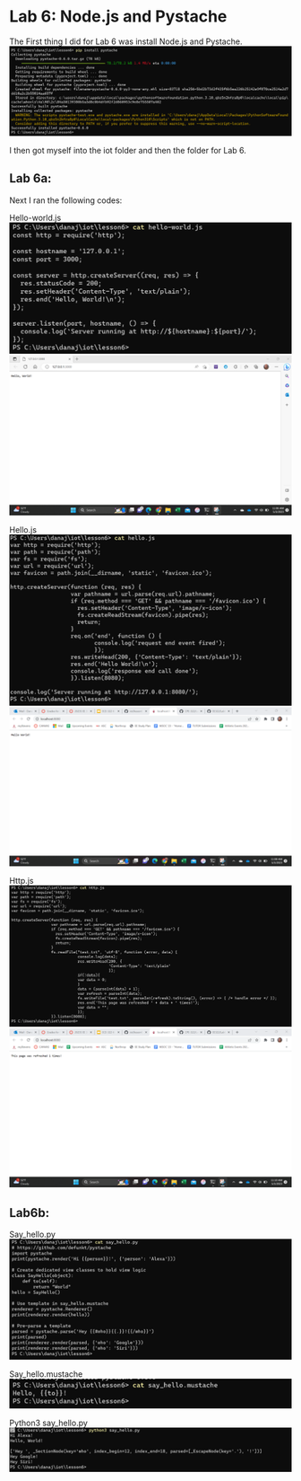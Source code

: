 
# Lab 6: Node.js and Pystache

The First thing I did for Lab 6 was install Node.js and Pystache. 
![Install Pystache](installpystache.png)

I then got myself into the iot folder and then the folder for Lab 6. 

## Lab 6a:

Next I ran the following codes:

Hello-world.js
![Hello-world](helloworld.js.png)
![helloworld](lab6a.png)

Hello.js
![Hello](hello.js.png)
![hello1](lab6b.png)

Http.js
![Http](http.js.png)
![http1](lab6c.png)


## Lab6b:

Say_hello.py
![Say_hello](say_hello.py.png)

Say_hello.mustache
![Say_hello.Mustache](say_hello.mustache.png)

Python3 say_hello.py
![Python3](python3say_hello.py.png)

